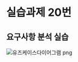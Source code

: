 # 실습과제 20번

## 요구사항 분석 실습
![유즈케이스다이어그램 png](https://github.com/user-attachments/assets/7f191bcb-e2c2-4a64-b27e-5e9d41e4146a)
